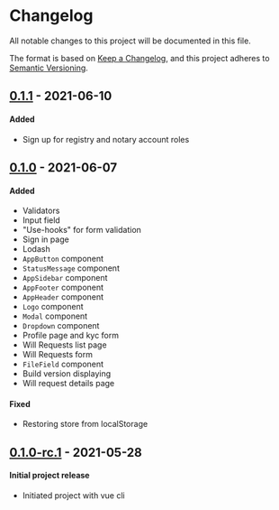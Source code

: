 # Changelog
All notable changes to this project will be documented in this file.

The format is based on [Keep a Changelog](https://keepachangelog.com/en/1.0.0/),
and this project adheres to [Semantic Versioning](https://semver.org/spec/v2.0.0.html).

## [0.1.1] - 2021-06-10
#### Added
- Sign up for registry and notary account roles

## [0.1.0] - 2021-06-07
#### Added
- Validators
- Input field
- "Use-hooks" for form validation
- Sign in page
- Lodash
- `AppButton` component
- `StatusMessage` component
- `AppSidebar` component
- `AppFooter` component
- `AppHeader` component
- `Logo` component
- `Modal` component
- `Dropdown` component
- Profile page and kyc form
- Will Requests list page
- Will Requests form
- `FileField` component
- Build version displaying
- Will request details page
#### Fixed
- Restoring store from localStorage

## [0.1.0-rc.1] - 2021-05-28
#### Initial project release
- Initiated project with vue cli

[Unreleased]: https://github.com/LedgerProject/LiV_frontend_2.0/compare/0.1.1...main
[0.1.1]: https://github.com/LedgerProject/LiV_frontend_2.0/compare/0.1.0...0.1.1
[0.1.0]: https://github.com/LedgerProject/LiV_frontend_2.0/compare/0.1.0-rc.1...0.1.0
[0.1.0-rc.1]: https://github.com/LedgerProject/LiV_frontend_2.0/tags/0.1.0-rc.1